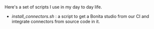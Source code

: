 Here's a set of scripts I use in my day to day life.

- _install\_connectors.sh_ : a script to get a Bonita studio from our CI and integrate connectors from source code in it.

